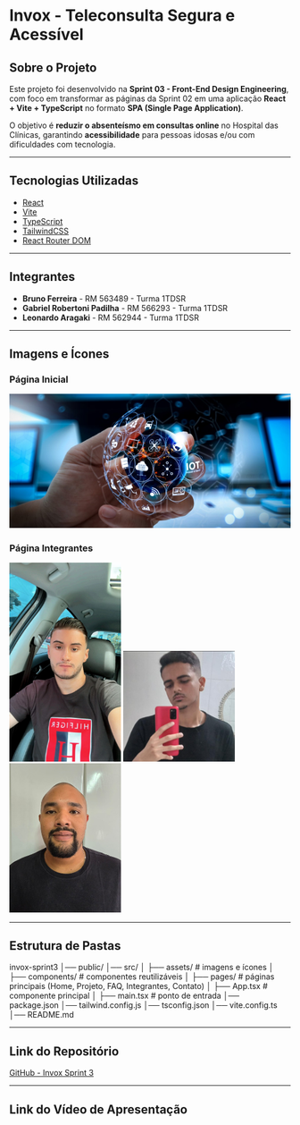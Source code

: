 #  Invox - Teleconsulta Segura e Acessível

##  Sobre o Projeto
Este projeto foi desenvolvido na **Sprint 03 - Front-End Design Engineering**, com foco em transformar as páginas da Sprint 02 em uma aplicação **React + Vite + TypeScript** no formato **SPA (Single Page Application)**.

O objetivo é **reduzir o absenteísmo em consultas online** no Hospital das Clínicas, garantindo **acessibilidade** para pessoas idosas e/ou com dificuldades com tecnologia.

---

##  Tecnologias Utilizadas
- [React](https://react.dev/)
- [Vite](https://vitejs.dev/)
- [TypeScript](https://www.typescriptlang.org/)
- [TailwindCSS](https://tailwindcss.com/)
- [React Router DOM](https://reactrouter.com/)

---

##  Integrantes
- **Bruno Ferreira** - RM 563489 - Turma 1TDSR  
- **Gabriel Robertoni Padilha** - RM 566293 - Turma 1TDSR  
- **Leonardo Aragaki** - RM 562944 - Turma 1TDSR  

---

##  Imagens e Ícones
### Página Inicial
![Home](./src/assets/tecnologia.jpeg)

### Página Integrantes
<img src="./src/assets/Bruno.jpeg" alt="Bruno" width="200"/>
<img src="./src/assets/Gabriel.jpeg" alt="Gabriel" width="200"/>
<img src="./src/assets/leo.jpeg" alt="Leonardo" width="200"/>

---

##  Estrutura de Pastas

invox-sprint3
│── public/
│── src/
│ ├── assets/ # imagens e ícones
│ ├── components/ # componentes reutilizáveis
│ ├── pages/ # páginas principais (Home, Projeto, FAQ, Integrantes, Contato)
│ ├── App.tsx # componente principal
│ ├── main.tsx # ponto de entrada
│── package.json
│── tailwind.config.js
│── tsconfig.json
│── vite.config.ts
│── README.md

---

##  Link do Repositório
 [GitHub - Invox Sprint 3](https://github.com/brunoferr10/Front-end-3-Sprint)

---

##  Link do Vídeo de Apresentação
 

